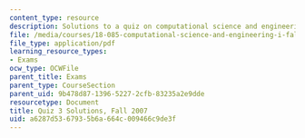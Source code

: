 ```yaml
---
content_type: resource
description: Solutions to a quiz on computational science and engineering.Quiz 3 Solutions.
file: /media/courses/18-085-computational-science-and-engineering-i-fall-2008/a6287d5367935b6a664c009466c9de3f_quiz3solutions.pdf
file_type: application/pdf
learning_resource_types:
- Exams
ocw_type: OCWFile
parent_title: Exams
parent_type: CourseSection
parent_uid: 9b478d87-1396-5227-2cfb-83235a2e9dde
resourcetype: Document
title: Quiz 3 Solutions, Fall 2007
uid: a6287d53-6793-5b6a-664c-009466c9de3f
---
```

